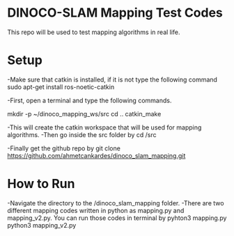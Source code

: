 # DINOCO-SLAM Mapping Test Codes

This repo will be used to test mapping algorithms in real life.

# Setup

-Make sure that catkin is installed, if it is not type the following command
sudo apt-get install ros-noetic-catkin

-First, open a terminal and type the following commands.

mkdir -p ~/dinoco_mapping_ws/src
cd ..
catkin_make

-This will create the catkin workspace that will be used for mapping algorithms.
-Then go inside the src folder by
cd /src

-Finally get the github repo by
git clone https://github.com/ahmetcankardes/dinoco_slam_mapping.git

# How to Run

-Navigate the directory to the /dinoco_slam_mapping folder.
-There are two different mapping codes written in python as mapping.py and
mapping_v2.py. You can run those codes in terminal by
pyhton3 mapping.py
python3 mapping_v2.py
